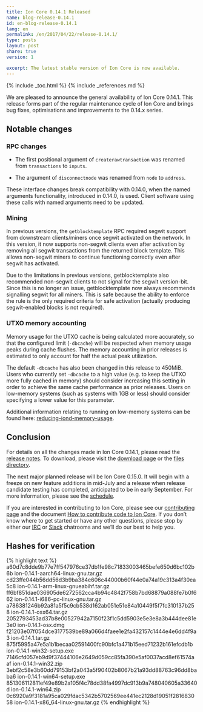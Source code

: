 ```yaml
---
title: Ion Core 0.14.1 Released
name: blog-release-0.14.1
id: en-blog-release-0.14.1
lang: en
permalink: /en/2017/04/22/release-0.14.1/
type: posts
layout: post
share: true
version: 1

excerpt: The latest stable version of Ion Core is now available.
---
```

{% include _toc.html %}
{% include _references.md %}

We are pleased to announce the general availability of Ion Core 0.14.1. This release forms part of the regular maintenance cycle of Ion Core and brings bug fixes, optimisations and improvements to the 0.14.x series.

## Notable changes

### RPC changes

- The first positional argument of `createrawtransaction` was renamed from `transactions` to `inputs`.

- The argument of `disconnectnode` was renamed from `node` to `address`.

These interface changes break compatibility with 0.14.0, when the named arguments functionality, introduced in 0.14.0, is used. Client software using these calls with named arguments need to be updated.

### Mining

In previous versions, the `getblocktemplate` RPC required segwit support from downstream clients/miners once segwit activated on the network. In this version, it now supports non-segwit clients even after activation by removing all segwit transactions from the returned block template.  This allows non-segwit miners to continue functioning correctly even after segwit has activated.

Due to the limitations in previous versions, getblocktemplate also recommended non-segwit clients to not signal for the segwit version-bit. Since this is no longer an issue, getblocktemplate now always recommends signalling segwit for all miners. This is safe because the ability to enforce the rule is the only required criteria for safe activation (actually producing segwit-enabled blocks is not required).

### UTXO memory accounting

Memory usage for the UTXO cache is being calculated more accurately, so that the configured limit (`-dbcache`) will be respected when memory usage peaks during cache flushes.  The memory accounting in prior releases is estimated to only account for half the actual peak utilization.

The default `-dbcache` has also been changed in this release to 450MiB.  Users who currently set `-dbcache` to a high value (e.g. to keep the UTXO more fully cached in memory) should consider increasing this setting in order to achieve the same cache performance as prior releases.  Users on low-memory systems (such as systems with 1GB or less) should consider specifying a lower value for this parameter.

Additional information relating to running on low-memory systems can be found here: [reducing-iond-memory-usage](https://gist.github.com/laanwj/efe29c7661ce9b6620a7).

## Conclusion

For details on all the changes made in Ion Core 0.14.1, please read the [release notes][]. To download, please visit the [download page][] or the [files directory][].

The next major planned release will be Ion Core 0.15.0.  It will begin with a freeze on new feature additions in mid-July and a release when release candidate testing has completed, anticipated to be in early September.  For more information, please see the [schedule][].

If you are interested in contributing to Ion Core, please see our [contributing page][] and the document [How to contribute code to Ion Core][]. If you don’t know where to get started or have any other questions, please stop by either our [IRC][] or [Slack][] chatrooms and we’ll do our best to help you.

## Hashes for verification

{% highlight text %}
a60d7c8dde9b77e7ff547976ce37db1fe98c71833003465befe650d6bc102b6b  ion-0.14.1-aarch64-linux-gnu.tar.gz
cd23ffe044b56dd56d3b9ba384e606c44000b60f44e0a74a19c313a4f30ea5c8  ion-0.14.1-arm-linux-gnueabihf.tar.gz
ff6bf851dae036905de6272562cca4b94c4842f758b7bd68879a088fe7b0f662  ion-0.14.1-i686-pc-linux-gnu.tar.gz
a786381246b92a81a5f5c9cb538d162ab051e51e84a10449f5f7fc310137b258  ion-0.14.1-osx64.tar.gz
2052793453ad37b8e00527942a7150f23f1c5dd5903e5e3e8a3b444dee81e3e0  ion-0.14.1-osx.dmg
f21203e07f054dce3177539be89a066d4faee1e2fa432157c1444e4e6dd4f9a3  ion-0.14.1.tar.gz
875f5995a47e5a1b1becaa02591400fc90bfc1a471b15eed71232b161efcdb1b  ion-0.14.1-win32-setup.exe
7146cfd057eb9d9f37444106e2649d059cc85fa390e5af0037acd8ef61574aaf  ion-0.14.1-win32.zip
3ebf2c58e3b60dd79153bf2a043a5f90402b8067b21a93dd88763c96dd8baba6  ion-0.14.1-win64-setup.exe
851306112811ef49e89b2a105f4c78dd38fa4997dc913b9a748040605a33640d  ion-0.14.1-win64.zip
0c6920a9f3181a95ca029fdac5342b5702569ee441ec2128d19051f281683058  ion-0.14.1-x86_64-linux-gnu.tar.gz
{% endhighlight %}

[release notes]: /en/releases/0.14.1/
[download page]: https://ion.org/en/download
[files directory]: https://ion.org/bin/ion-core-0.14.1/
[schedule]: https://github.com/ion/ion/issues/9961
[contributing page]: /en/contribute
[How to contribute code to Ion Core]: /en/faq/contributing-code/
[IRC]: https://en.ion.it/wiki/IRC_channels
[Slack]: https://slack.ioncore.xyz/


